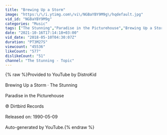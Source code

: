 ```yaml
---
title: "Brewing Up a Storm"
image: "https:\/\/i.ytimg.com\/vi\/NGBaYBY9M9g\/hqdefault.jpg"
vid_id: "NGBaYBY9M9g"
categories: "Music"
tags: ["The Stunning","Paradise in the Picturehouse","Brewing Up a Storm"]
date: "2021-10-16T17:14:18+03:00"
vid_date: "2018-05-10T04:30:07Z"
duration: "PT3M27S"
viewcount: "45536"
likeCount: "577"
dislikeCount: "51"
channel: "The Stunning - Topic"
---
```

{% raw %}Provided to YouTube by DistroKid<br /><br />Brewing Up a Storm · The Stunning<br /><br />Paradise in the Picturehouse<br /><br />℗ Dirtbird Records<br /><br />Released on: 1990-05-09<br /><br />Auto-generated by YouTube.{% endraw %}
